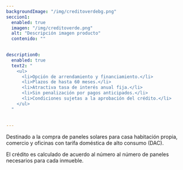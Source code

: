 ```yaml
---
backgroundImage: "/img/creditoverdebg.png"
seccion1:
  enabled: true
  imagen: "/img/creditoverde.png"
  alt: "Descripción imagen producto"
  contenido: ""

 
description0:
  enabled: true
  text2: " 
    <ul>
      <li>Opción de arrendamiento y financiamiento.</li>
      <li>Plazos de hasta 60 meses.</li>
      <li>Atractiva tasa de interés anual fija.</li>
      <li>Sin penalización por pagos anticipados.</li>
      <li>Condiciones sujetas a la aprobación del crédito.</li>
    </ul>
  "
 
 
---
```


Destinado a la compra de paneles solares para casa habitación propia, comercio y oficinas con tarifa doméstica de alto consumo (DAC).

El crédito es calculado de acuerdo al número al número de paneles necesarios para cada inmueble.